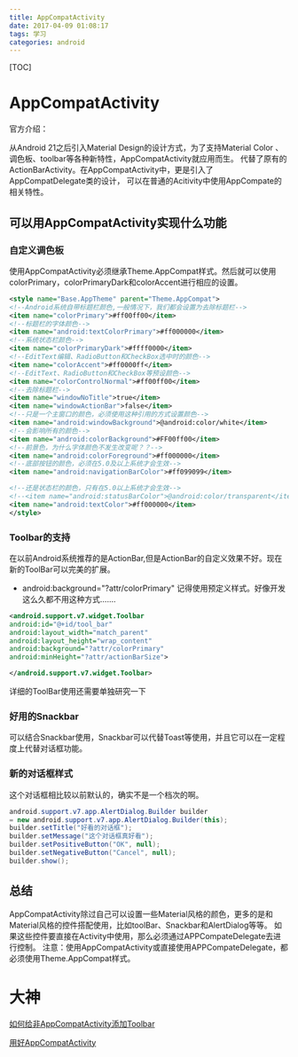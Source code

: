 ```yaml
---
title: AppCompatActivity
date: 2017-04-09 01:08:17
tags: 学习
categories: android
---
```

[TOC]
# AppCompatActivity
官方介绍：

从Android 21之后引入Material Design的设计方式，为了支持Material Color 、调色板、toolbar等各种新特性，AppCompatActivity就应用而生。
代替了原有的ActionBarActivity。在AppCompatActivity中，更是引入了AppCompatDelegate类的设计，
可以在普通的Acitivity中使用AppCompate的相关特性。

## 可以用AppCompatActivity实现什么功能
### 自定义调色板
使用AppCompatActivity必须继承Theme.AppCompat样式。然后就可以使用colorPrimary，colorPrimaryDark和colorAccent进行相应的设置。
```xml
<style name="Base.AppTheme" parent="Theme.AppCompat">
<!--Android系统自带标题栏颜色,一般情况下，我们都会设置为去除标题栏-->
<item name="colorPrimary">#ff00ff00</item>
<!--标题栏的字体颜色-->
<item name="android:textColorPrimary">#ff000000</item>
<!--系统状态栏颜色-->
<item name="colorPrimaryDark">#ffff0000</item>
<!--EditText编辑、RadioButton和CheckBox选中时的颜色-->
<item name="colorAccent">#ff0000ff</item>
<!--EditText、RadioButton和CheckBox等预设颜色-->
<item name="colorControlNormal">#ff00ff00</item>
<!--去除标题栏-->
<item name="windowNoTitle">true</item>
<item name="windowActionBar">false</item>
<!--只是一个主窗口的颜色，必须使用这种引用的方式设置颜色-->
<item name="android:windowBackground">@android:color/white</item>
<!--会影响所有的颜色-->
<item name="android:colorBackground">#FF00ff00</item>
<!--前景色，为什么字体颜色不发生改变呢？？-->
<item name="android:colorForeground">#ff000000</item>
<!--底部按钮的颜色，必须在5.0及以上系统才会生效-->
<item name="android:navigationBarColor">#ff099099</item>

<!--还是状态栏的颜色，只有在5.0以上系统才会生效-->
<!--<item name="android:statusBarColor">@android:color/transparent</item>-->
<item name="android:textColor">#ff000000</item>
</style>
```
### Toolbar的支持
在以前Android系统推荐的是ActionBar,但是ActionBar的自定义效果不好。现在新的ToolBar可以完美的扩展。

* android:background="?attr/colorPrimary" 记得使用预定义样式。好像开发这么久都不用这种方式.......

```xml
<android.support.v7.widget.Toolbar
android:id="@+id/tool_bar"
android:layout_width="match_parent"
android:layout_height="wrap_content"
android:background="?attr/colorPrimary"
android:minHeight="?attr/actionBarSize">

</android.support.v7.widget.Toolbar>
```
详细的ToolBar使用还需要单独研究一下
### 好用的Snackbar
可以结合Snackbar使用，Snackbar可以代替Toast等使用，并且它可以在一定程度上代替对话框功能。

### 新的对话框样式
这个对话框相比较以前默认的，确实不是一个档次的啊。
```java
android.support.v7.app.AlertDialog.Builder builder 
= new android.support.v7.app.AlertDialog.Builder(this);
builder.setTitle("好看的对话框");
builder.setMessage("这个对话框真好看");
builder.setPositiveButton("OK", null);
builder.setNegativeButton("Cancel", null);
builder.show();
```
## 总结

AppCompatActivity除过自己可以设置一些Material风格的颜色，更多的是和Material风格的控件搭配使用，比如toolBar、Snackbar和AlertDialog等等。
如果这些控件要直接在Activity中使用，那么必须通过APPCompateDelegate去进行控制。
注意：使用AppCompatActivity或直接使用APPCompateDelegate，都必须使用Theme.AppCompat样式。

# 大神
[如何给非AppCompatActivity添加Toolbar](http://www.tuicool.com/articles/RnUzQ3B)

[用好AppCompatActivity](http://www.tuicool.com/articles/EfiYrue)
